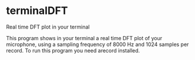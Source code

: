 # terminalDFT
Real time DFT plot in your terminal

This program shows in your terminal a real time DFT plot of your microphone, using a sampling frequency of 8000 Hz and 1024 samples per record.
To run this program you need arecord installed.
